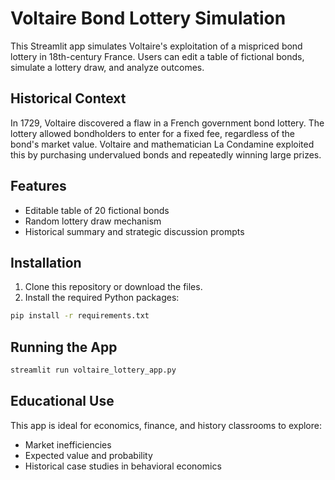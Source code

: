 
# Voltaire Bond Lottery Simulation

This Streamlit app simulates Voltaire's exploitation of a mispriced bond lottery in 18th-century France. Users can edit a table of fictional bonds, simulate a lottery draw, and analyze outcomes.

## Historical Context
In 1729, Voltaire discovered a flaw in a French government bond lottery. The lottery allowed bondholders to enter for a fixed fee, regardless of the bond's market value. Voltaire and mathematician La Condamine exploited this by purchasing undervalued bonds and repeatedly winning large prizes.

## Features
- Editable table of 20 fictional bonds
- Random lottery draw mechanism
- Historical summary and strategic discussion prompts

## Installation
1. Clone this repository or download the files.
2. Install the required Python packages:
```bash
pip install -r requirements.txt
```

## Running the App
```bash
streamlit run voltaire_lottery_app.py
```

## Educational Use
This app is ideal for economics, finance, and history classrooms to explore:
- Market inefficiencies
- Expected value and probability
- Historical case studies in behavioral economics
